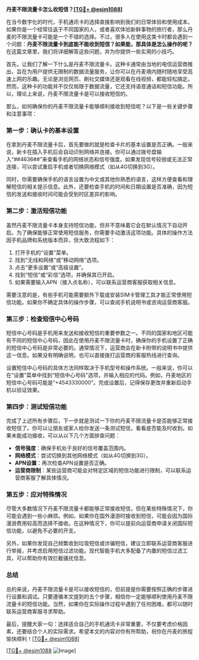 **丹麦不限流量卡怎么收短信？[[TG💪+ @esim1088](https://t.me/s/esim1088)]**

在当今数字化的时代，手机通讯卡的选择直接影响到我们的日常体验和使用成本。如果你是一个经常往返于不同国家的人，或者喜欢体验新鲜事物的旅行者，那么丹麦的不限流量卡可能是一个不错的选择。不过，很多人在使用这类卡时都会遇到一个问题：**丹麦不限流量卡到底能不能收到短信？如果能，那具体是怎么操作的呢？** 在这篇文章里，我们将详细解答这些问题，并为你提供一些实用的小技巧。

首先，让我们了解一下什么是丹麦不限流量卡。这种卡通常由当地的电信运营商推出，旨在为用户提供无限制的数据流量服务，让你可以在丹麦境内随时随地享受高速上网的乐趣。无论是浏览网页、刷社交媒体还是观看在线视频，都能轻松搞定。然而，这种卡的功能并不仅仅局限于数据流量，它还支持语音通话和短信功能。所以，理论上来说，丹麦不限流量卡是可以接收短信的。

那么，如何确保你的丹麦不限流量卡能够顺利接收到短信呢？以下是一些关键步骤和注意事项：

### **第一步：确认卡的基本设置**
在拿到丹麦不限流量卡后，首先要做的就是检查卡片的基本设置是否正确。一般来说，新卡在插入手机后会自动识别网络并连接。你可以通过拨号盘输入“*#*#4636#*#*”来查看手机的网络状态和信号强度。如果发现信号较弱或无法正常连接，可以尝试重启手机或者切换网络模式（如从4G切换到3G）。

同时，你需要确保手机的语言设置为中文或其他你熟悉的语言，这样方便查看和理解短信的相关提示信息。此外，还要检查手机的时间和日期设置是否准确，因为短信的发送和接收时间可能会受到时区差异的影响。

### **第二步：激活短信功能**
虽然丹麦不限流量卡本身支持短信功能，但并不意味着它会在默认情况下自动开启。为了确保能够正常使用短信服务，你需要手动激活这项功能。具体的操作方法因手机品牌和系统版本而异，但大致流程如下：

1. 打开手机的“设置”菜单。
2. 找到“无线和网络”或“移动网络”选项。
3. 点击“更多设置”或“高级设置”。
4. 找到“短信”或“彩信”选项，并确保其已开启。
5. 如果需要输入APN（接入点名称），可以联系运营商客服获取相关信息。

需要注意的是，有些手机可能需要额外下载或安装SIM卡管理工具才能正常使用短信功能。如果你不确定具体的操作步骤，可以查阅手机说明书或咨询运营商客服。

### **第三步：检查短信中心号码**
短信中心号码是手机用来发送和接收短信的重要参数之一。不同的国家和地区可能有不同的短信中心号码，因此在使用丹麦不限流量卡时，确保你的手机设置了正确的短信中心号码是非常必要的。通常情况下，运营商会在新卡附带的说明书中提供这一信息。如果没有明确说明，也可以直接拨打运营商的客服热线进行查询。

设置短信中心号码的具体方法同样取决于手机型号和操作系统。一般来说，你可以在“设置”菜单中找到“短信中心号码”选项，并输入相应的代码。例如，丹麦地区的短信中心号码可能是“+4543330000”。完成设置后，记得保存更改并重新启动手机以验证效果。

### **第四步：测试短信功能**
完成了上述所有步骤后，下一步就是测试一下你的丹麦不限流量卡是否能够正常接收短信了。你可以让朋友或家人给你发送一条测试短信，看看是否能及时收到。如果未能成功接收，可以从以下几个方面排查问题：

- **信号强度**：确保手机处于良好的信号覆盖范围内。
- **网络模式**：尝试切换到其他网络模式（如从4G切换到3G）。
- **APN设置**：再次检查APN设置是否正确。
- **运营商限制**：某些运营商可能会对特定区域的短信功能进行限制，可以联系运营商客服了解具体情况。

### **第五步：应对特殊情况**
尽管大多数情况下丹麦不限流量卡都能够正常接收短信，但在某些特殊情况下，你可能会遇到一些小麻烦。例如，如果你在国外漫游时接收到短信，可能会因为国际漫游费用较高而选择不接收。在这种情况下，你可以提前向运营商申请关闭国际短信功能，以避免不必要的开支。

另外，如果你发现自己频繁收到垃圾短信或诈骗短信，建议立即联系运营商客服进行举报，并考虑启用短信过滤功能。现代智能手机大多配备了内置的短信过滤工具，可以帮助你有效拦截骚扰信息。

### **总结**
总的来说，丹麦不限流量卡是可以接收短信的，但前提是你需要按照正确的步骤进行设置和调试。只要遵循本文提到的五个步骤，相信你一定能够顺利使用丹麦不限流量卡的短信功能。当然，如果你在实际操作过程中遇到了任何困难，都可以随时联系运营商客服寻求帮助。

最后，提醒大家一句：选择适合自己的手机通讯卡非常重要，不仅要考虑价格因素，还要结合个人的实际需求。希望本文的内容对你有所帮助，祝你在丹麦的旅程愉快顺利！[[TG💪+ @esim1088](https://t.me/s/esim1088)]

[[TG💪+ @esim1088](https://t.me/s/esim1088) ![Image](https://i.postimg.cc/4NQfJmqS/Snipaste-2025-05-13-00-14-12.png)]